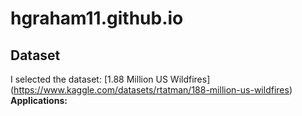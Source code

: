 # hgraham11.github.io

## Dataset
I selected the dataset: [1.88 Million US Wildfires] (https://www.kaggle.com/datasets/rtatman/188-million-us-wildfires)
**Applications:**
